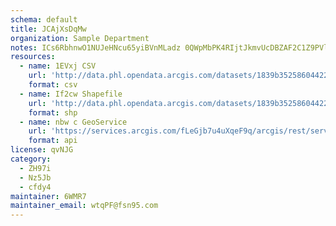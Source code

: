 ```yaml
---
schema: default
title: JCAjXsDqMw 
organization: Sample Department 
notes: ICs6RbhnwO1NUJeHNcu65yiBVnMLadz 0QWpMbPK4RIjtJkmvUcDBZAF2C1Z9PVlsuoGxLmqAfkHrDG7Xtqd8ex57 38yKgEliEo 
resources:
  - name: 1EVxj CSV
    url: 'http://data.phl.opendata.arcgis.com/datasets/1839b35258604422b0b520cbb668df0d_0.csv'
    format: csv
  - name: If2cw Shapefile
    url: 'http://data.phl.opendata.arcgis.com/datasets/1839b35258604422b0b520cbb668df0d_0.zip'
    format: shp
  - name: nbw c GeoService
    url: 'https://services.arcgis.com/fLeGjb7u4uXqeF9q/arcgis/rest/services/Air_Monitoring_Stations/FeatureServer/0/query'
    format: api
license: qvNJG 
category:
  - ZH97i 
  - Nz5Jb 
  - cfdy4 
maintainer: 6WMR7  
maintainer_email: wtqPF@fsn95.com
---
```

